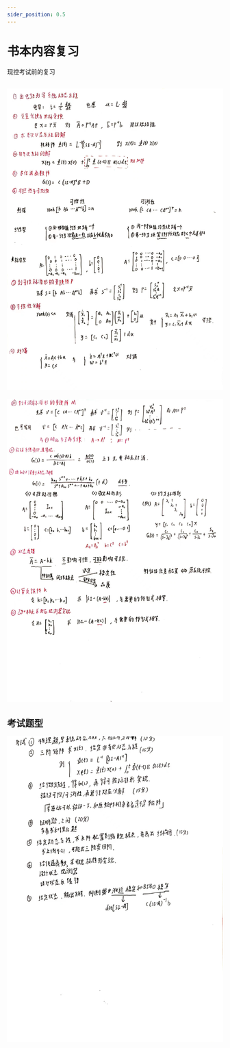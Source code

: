 ```yaml
---
sider_position: 0.5
---
```


# 书本内容复习

现控考试前的复习

## ![26cfd80fdf2ed8b4b0fdd4bba40bb51](./assets/26cfd80fdf2ed8b4b0fdd4bba40bb51.jpg)

![b0283c5096a9bd02bb147a85e583459](./assets/b0283c5096a9bd02bb147a85e583459.jpg)

## 考试题型

![f1444d8552716b8548baad413fc056d](./assets/f1444d8552716b8548baad413fc056d.jpg)

